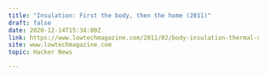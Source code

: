 ```yaml
---
title: "Insulation: First the body, then the home (2011)"
draft: false
date: 2020-12-14T15:34:00Z
link: https://www.lowtechmagazine.com/2011/02/body-insulation-thermal-underwear.html?utm_medium=RSS&utm_source=hune
site: www.lowtechmagazine.com
topic: Hacker News  

---
```

